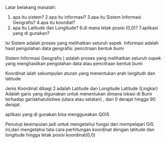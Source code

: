 Latar belakang masalah:
1. apa itu sistem?
2.apa itu informasi?
3.apa itu Sistem Informasi Geografis?
4.apa itu koordiat?
5. apa itu Latitude dan Longitude?
6.di mana letak posisi (0,0)?
7.aplikasi yang di gunakan?

Isi
Sistem adalah proses yang melihatkan seluruh aspek.
Informasi adalah hasil pengolahan data 
geografis: pencitraan bentuk bumi

Sistem Informasi Geografis ) adalah proses yang melihatkan seluruh ospek yang menghasilkan pengolahan data atau pencitraan bentuk bumi 

Koordinat ialah sekumpulan aturan yang menentukan arah longitudr dan latitude


Jenis Koordinat dibagi 2 adalah  Latitude dan Longitude
Latitude (Lingkar) Adalah garis yang digunakan untuk menentukan dimana lokasi di Bumi terhadap gariskhatulistiwa (utara atau selatan) , dari 0 derajat hingga 90 derajat.


aplikasi yang di gunakan bisa menggunakan QGIS

Penutup 
kesimpulan 
jadi untuk mengetahui fungsi dari mempelajari GIS ini,dari mengetahui tata cara perhitungan koordinat dengan latitude dan longitude hingga letak posisi koordinat(0,0)
